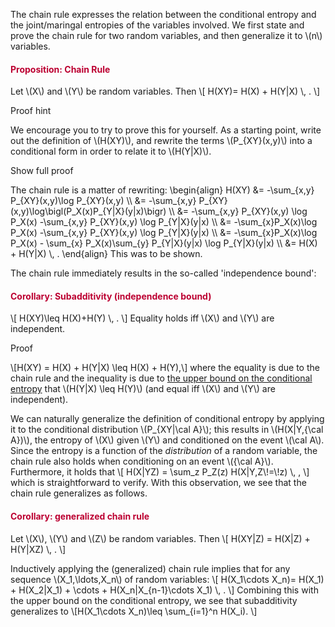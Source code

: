 <p>The chain rule expresses the relation between the conditional entropy and the joint/maringal entropies of the variables involved. We first state and prove the chain rule for two random variables, and then generalize it to \(n\) variables.</p>
<div class="content-box pad-box-mini border border-trbl border-round">
<h4 style="color: #bc0031;"><strong>Proposition: Chain Rule</strong></h4>
Let \(X\) and \(Y\) be random variables. Then \[ H(XY)= H(X) + H(Y|X) \, . \]
<p><span class="element_toggler" role="button" aria-controls="group2" aria-label="Toggler" aria-expanded="false"><span class="Button">Proof hint</span></span></p>
<div id="group2" style="">
<div class="content-box">We encourage you to try to prove this for yourself. As a starting point, write out the definition of \(H(XY)\), and rewrite the terms \(P_{XY}(x,y)\) into a conditional form in order to relate it to \(H(Y|X)\).
<p><span class="element_toggler" role="button" aria-controls="group2sub" aria-label="Toggler" aria-expanded="false"><span class="Button">Show full proof</span></span></p>
<div id="group2sub" style="">
<div class="content-box">The chain rule is a matter of rewriting: \begin{align} H(XY) &amp;= -\sum_{x,y} P_{XY}(x,y)\log P_{XY}(x,y) \\ &amp;= -\sum_{x,y} P_{XY}(x,y)\log\bigl(P_X(x)P_{Y|X}(y|x)\bigr) \\ &amp;= -\sum_{x,y} P_{XY}(x,y) \log P_X(x) -\sum_{x,y} P_{XY}(x,y) \log P_{Y|X}(y|x) \\ &amp;= -\sum_{x}P_X(x)\log P_X(x) -\sum_{x,y} P_{XY}(x,y) \log P_{Y|X}(y|x) \\ &amp;= -\sum_{x}P_X(x)\log P_X(x) - \sum_{x} P_X(x)\sum_{y} P_{Y|X}(y|x) \log P_{Y|X}(y|x) \\ &amp;= H(X) + H(Y|X) \, . \end{align} This was to be shown.</div>
</div>
</div>
</div>
</div>
<p>The chain rule immediately results in the so-called 'independence bound':</p>
<div class="content-box pad-box-mini border border-trbl border-round">
<h4 style="color: #bc0031;"><strong>Corollary: Subadditivity (independence bound)</strong></h4>
\[ H(XY)\leq H(X)+H(Y) \, . \] Equality holds iff \(X\) and \(Y\) are independent.
<p><span class="element_toggler" role="button" aria-controls="group3" aria-label="Toggler" aria-expanded="false"><span class="Button">Proof</span></span></p>
<div id="group3" style="">
<div class="content-box">\[H(XY) = H(X) + H(Y|X) \leq H(X) + H(Y),\] where the equality is due to the chain rule and the inequality is due to <a href="https://canvas.uva.nl/courses/2205/pages/bounds-on-the-conditional-entropy#condEntropyBounds%20target=">the upper bound on the conditional entropy</a> that \(H(Y|X) \leq H(Y)\) (and equal iff \(X\) and \(Y\) are independent).</div>
</div>
</div>
<p>We can naturally generalize the definition of conditional entropy by applying it to the conditional distribution \(P_{XY|\cal A}\); this results in \(H(X|Y,{\cal A})\), the entropy of \(X\) given \(Y\) and conditioned on the event \(\cal A\). Since the entropy is a function of the <i>distribution</i> of a random variable, the chain rule also holds when conditioning on an event \({\cal A}\). Furthermore, it holds that \[ H(X|YZ) = \sum_z P_Z(z) H(X|Y,Z\!=\!z) \, , \] which is straightforward to verify. With this observation, we see that the chain rule generalizes as follows.</p>
<div id="corGeneralizedChainRule" class="content-box pad-box-mini border border-trbl border-round">
<h4 style="color: #bc0031;"><strong>Corollary: generalized chain rule</strong></h4>
Let \(X\), \(Y\) and \(Z\) be random variables. Then \[ H(XY|Z) = H(X|Z) + H(Y|XZ) \, . \]</div>
<p>Inductively applying the (generalized) chain rule implies that for any sequence \(X_1,\ldots,X_n\) of random variables: \[ H(X_1\cdots X_n)= H(X_1) + H(X_2|X_1) + \cdots + H(X_n|X_{n-1}\cdots X_1) \, . \] Combining this with the upper bound on the conditional entropy, we see that subadditivity generalizes to \[H(X_1\cdots X_n)\leq \sum_{i=1}^n H(X_i). \]</p>
